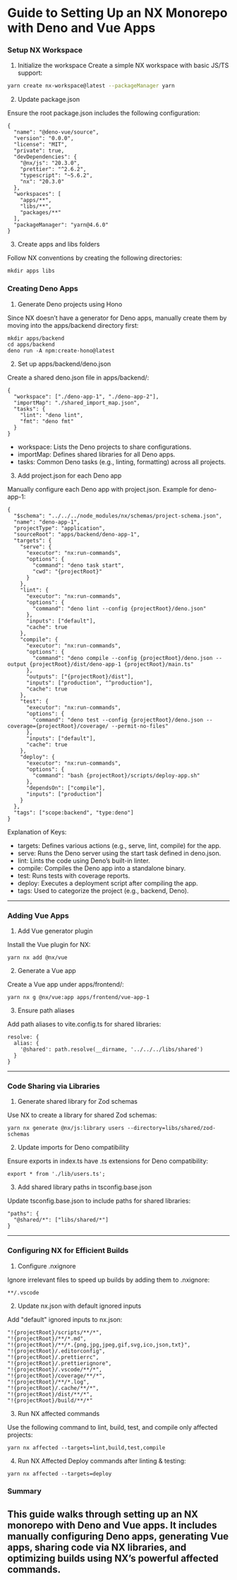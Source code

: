# Guide to Setting Up an NX Monorepo with Deno and Vue Apps

### Setup NX Workspace

1. Initialize the workspace
   Create a simple NX workspace with basic JS/TS support:

```bash
yarn create nx-workspace@latest --packageManager yarn
```

2. Update package.json

Ensure the root package.json includes the following configuration:

```
{
  "name": "@deno-vue/source",
  "version": "0.0.0",
  "license": "MIT",
  "private": true,
  "devDependencies": {
    "@nx/js": "20.3.0",
    "prettier": "^2.6.2",
    "typescript": "~5.6.2",
    "nx": "20.3.0"
  },
  "workspaces": [
    "apps/**",
    "libs/**",
    "packages/**"
  ],
  "packageManager": "yarn@4.6.0"
}
```

3. Create apps and libs folders

Follow NX conventions by creating the following directories:

```
mkdir apps libs
```

### Creating Deno Apps

1. Generate Deno projects using Hono

Since NX doesn’t have a generator for Deno apps, manually create them by moving into the apps/backend directory first:

```
mkdir apps/backend
cd apps/backend
deno run -A npm:create-hono@latest
```

2. Set up apps/backend/deno.json

Create a shared deno.json file in apps/backend/:

```
{
  "workspace": ["./deno-app-1", "./deno-app-2"],
  "importMap": "./shared_import_map.json",
  "tasks": {
    "lint": "deno lint",
    "fmt": "deno fmt"
  }
}
```

- workspace: Lists the Deno projects to share configurations.
- importMap: Defines shared libraries for all Deno apps.
- tasks: Common Deno tasks (e.g., linting, formatting) across all projects.

3. Add project.json for each Deno app

Manually configure each Deno app with project.json. Example for deno-app-1:

```
{
  "$schema": "../../../node_modules/nx/schemas/project-schema.json",
  "name": "deno-app-1",
  "projectType": "application",
  "sourceRoot": "apps/backend/deno-app-1",
  "targets": {
    "serve": {
      "executor": "nx:run-commands",
      "options": {
        "command": "deno task start",
        "cwd": "{projectRoot}"
      }
    },
    "lint": {
      "executor": "nx:run-commands",
      "options": {
        "command": "deno lint --config {projectRoot}/deno.json"
      },
      "inputs": ["default"],
      "cache": true
    },
    "compile": {
      "executor": "nx:run-commands",
      "options": {
        "command": "deno compile --config {projectRoot}/deno.json --output {projectRoot}/dist/deno-app-1 {projectRoot}/main.ts"
      },
      "outputs": ["{projectRoot}/dist"],
      "inputs": ["production", "^production"],
      "cache": true
    },
    "test": {
      "executor": "nx:run-commands",
      "options": {
        "command": "deno test --config {projectRoot}/deno.json --coverage={projectRoot}/coverage/ --permit-no-files"
      },
      "inputs": ["default"],
      "cache": true
    },
    "deploy": {
      "executor": "nx:run-commands",
      "options": {
        "command": "bash {projectRoot}/scripts/deploy-app.sh"
      },
      "dependsOn": ["compile"],
      "inputs": ["production"]
    }
  },
  "tags": ["scope:backend", "type:deno"]
}
```

Explanation of Keys:

- targets: Defines various actions (e.g., serve, lint, compile) for the app.
- serve: Runs the Deno server using the start task defined in deno.json.
- lint: Lints the code using Deno’s built-in linter.
- compile: Compiles the Deno app into a standalone binary.
- test: Runs tests with coverage reports.
- deploy: Executes a deployment script after compiling the app.
- tags: Used to categorize the project (e.g., backend, Deno).

---

### Adding Vue Apps

1. Add Vue generator plugin

Install the Vue plugin for NX:

`yarn nx add @nx/vue`

2. Generate a Vue app

Create a Vue app under apps/frontend/:

`yarn nx g @nx/vue:app apps/frontend/vue-app-1`

3. Ensure path aliases

Add path aliases to vite.config.ts for shared libraries:

```
resolve: {
  alias: {
    '@shared': path.resolve(__dirname, '../../../libs/shared')
  }
}
```

---

### Code Sharing via Libraries

1. Generate shared library for Zod schemas

Use NX to create a library for shared Zod schemas:

`yarn nx generate @nx/js:library users --directory=libs/shared/zod-schemas`

2. Update imports for Deno compatibility

Ensure exports in index.ts have .ts extensions for Deno compatibility:

`export * from './lib/users.ts';`

3. Add shared library paths in tsconfig.base.json

Update tsconfig.base.json to include paths for shared libraries:

```
"paths": {
  "@shared/*": ["libs/shared/*"]
}
```

---

### Configuring NX for Efficient Builds

1. Configure .nxignore

Ignore irrelevant files to speed up builds by adding them to .nxignore:

```
**/.vscode
```

2. Update nx.json with default ignored inputs

Add "default" ignored inputs to nx.json:

```
"!{projectRoot}/scripts/**/*",
"!{projectRoot}/**/*.md",
"!{projectRoot}/**/*.{png,jpg,jpeg,gif,svg,ico,json,txt}",
"!{projectRoot}/.editorconfig",
"!{projectRoot}/.prettierrc",
"!{projectRoot}/.prettierignore",
"!{projectRoot}/.vscode/**/*",
"!{projectRoot}/coverage/**/*",
"!{projectRoot}/**/*.log",
"!{projectRoot}/.cache/**/*",
"!{projectRoot}/dist/**/*",
"!{projectRoot}/build/**/*"
```

3. Run NX affected commands

Use the following command to lint, build, test, and compile only affected projects:

```
yarn nx affected --targets=lint,build,test,compile
```

4. Run NX Affected Deploy commands after linting & testing:

```
yarn nx affected --targets=deploy
```

### Summary

## This guide walks through setting up an NX monorepo with Deno and Vue apps. It includes manually configuring Deno apps, generating Vue apps, sharing code via NX libraries, and optimizing builds using NX’s powerful affected commands.
